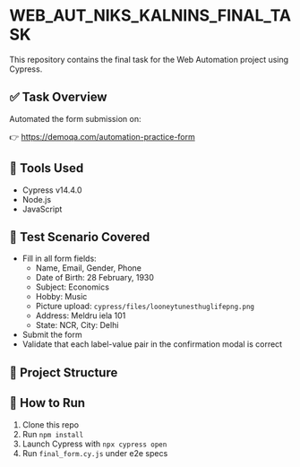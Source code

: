 # WEB_AUT_NIKS_KALNINS_FINAL_TASK

This repository contains the final task for the Web Automation project using Cypress.

## ✅ Task Overview

Automated the form submission on:

👉 https://demoqa.com/automation-practice-form

## 🔧 Tools Used
- Cypress v14.4.0
- Node.js
- JavaScript

## 🧪 Test Scenario Covered
- Fill in all form fields:
  - Name, Email, Gender, Phone
  - Date of Birth: 28 February, 1930
  - Subject: Economics
  - Hobby: Music
  - Picture upload: `cypress/files/looneytunesthuglifepng.png`
  - Address: Meldru iela 101
  - State: NCR, City: Delhi
- Submit the form
- Validate that each label-value pair in the confirmation modal is correct

## 📂 Project Structure

## 🚀 How to Run
1. Clone this repo
2. Run `npm install`
3. Launch Cypress with `npx cypress open`
4. Run `final_form.cy.js` under e2e specs
